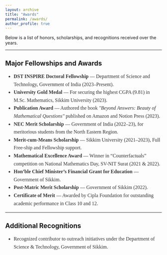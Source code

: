 ```yaml
---
layout: archive
title: "Awards"
permalink: /awards/
author_profile: true
---
```


Below is a list of honors, scholarships, and recognitions received over the years.

<hr>

## Major Fellowships and Awards

<div style="font-family: Georgia, serif; font-size: 16px; line-height: 1.6; color: #333;">
  <ul>
    <li><strong>DST INSPIRE Doctoral Fellowship</strong> — Department of Science and Technology, Government of India (2023–Present).</li>
    <li><strong>University Gold Medal</strong> — For securing the highest CGPA (9.81) in M.Sc. Mathematics, Sikkim University (2023).</li>
    <li><strong>Publication Award</strong> — Authored the book <em>"Beyond Answers: Beauty of Mathematical Questions"</em> published on Amazon and Notion Press (2023).</li>
    <li><strong>NEC Merit Scholarship</strong> — Government of India (2022–23), for meritorious students from the North Eastern Region.</li>
    <li><strong>Merit-cum-Means Scholarship</strong> — Sikkim University (2021–2023), Full Free-ship and Fellowship support.</li>
     <li><strong>Mathematical Excellence Award</strong> — Winner in “Counterfactuals” competition on National Mathematics Day, SV-NIT Surat (2021 & 2022).</li>
    <li><strong>Hon’ble Chief Minister’s Financial Grant for Education</strong> — Government of Sikkim.</li>
    <li><strong>Post-Matric Merit Scholarship</strong> — Government of Sikkim (2022).</li>
    <li><strong>Certificate of Merit</strong> — Awarded by Cipla Foundation for outstanding academic performance in Class 10 and 12.</li>

 
</div>

<hr>

## Additional Recognitions

<div style="font-family: Georgia, serif; font-size: 16px; line-height: 1.6; color: #333;">
  <ul>
   <li>Recognized contributor to outreach initiatives under the Department of Science & Technology, Government of Sikkim.</li>
  </ul>
</div>

